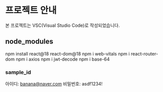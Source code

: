 # 프로젝트 안내

본 프로젝트는 VSC(Visual Studio Code)로 작성되었습니다.

## node_modules

npm install react@18 react-dom@18
npm i web-vitals
npm i react-router-dom
npm i axios
npm i jwt-decode
npm i base-64

### sample_id

아이디: banana@naver.com
비밀번호: asdf1234!
